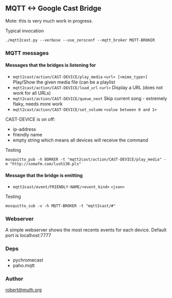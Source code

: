 ## MQTT <-> Google Cast Bridge


Mote: this is very much work in progress.


Typical invocation

```
./mqtt2cast.py --verbose --use_zeroconf --mqtt_broker MQTT-BROKER 

```

### MQTT messages

#### Messages that the bridges is listening for

* `mqtt2cast/action/CAST-DEVICE/play_media`   `<url> [<mime_type>]`
  Play/Show the given media file (can be a playlist
* `mqtt2cast/action/CAST-DEVICE/load_url`   `<url>`
  Display a URL (does not work for all URLs)
* `mqtt2cast/action/CAST-DEVICE/queue_next`
  Skip current song - extremely flaky, needs more work
* `mqtt2cast/action/CAST-DEVICE/set_volume`  `<value between 0 and 1>`
  
CAST-DEVICE is on off:
* ip-address
* friendly name
* empty string which means all devices will receive the command

Testing
```
mosquitto_pub -h BORKER -t "mqtt2cast/action/CAST-DEVICE/play_media" -m "http://somafm.com/lush130.pls"

```

  
#### Message that the bridge is emitting

* `mqtt2cast/event/FRIENDLY-NAME/<event_kind>` `<json>` 

Testing
```
mosquitto_sub -v -h MQTT-BROKER -t "mqtt2cast/#"
```

### Webserver

A simple webserver shows the most recents events for each device. Default port is localhost:7777

### Deps

* pychromecast
* paho.mqtt



### Author

robert@muth.org


